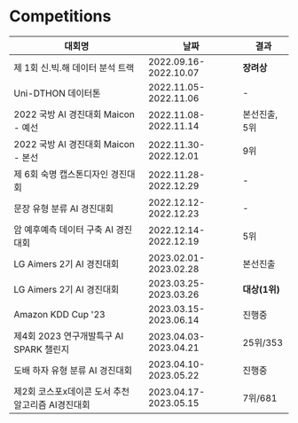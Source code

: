 # Competitions

|대회명|날짜|결과|
|------|---|---|
|제 1회 신.빅.해 데이터 분석 트랙|2022.09.16-2022.10.07|**장려상**|
|Uni-DTHON 데이터톤|2022.11.05-2022.11.06|-|
|2022 국방 AI 경진대회 Maicon - 예선|2022.11.08-2022.11.14|본선진출, 5위|
|2022 국방 AI 경진대회 Maicon - 본선|2022.11.30-2022.12.01|9위|
|제 6회 숙명 캡스톤디자인 경진대회|2022.11.28-2022.12.29|-|
|문장 유형 분류 AI 경진대회|2022.12.12-2022.12.23|-|
|암 예후예측 데이터 구축 AI 경진대회|2022.12.14-2022.12.19|5위|
|LG Aimers 2기 AI 경진대회|2023.02.01-2023.02.28|본선진출|
|LG Aimers 2기 AI 경진대회|2023.03.25-2023.03.26|**대상(1위)**|
|Amazon KDD Cup '23|2023.03.15-2023.06.14|진행중|
|제4회 2023 연구개발특구 AI SPARK 챌린지|2023.04.03-2023.04.21|25위/353|
|도배 하자 유형 분류 AI 경진대회|2023.04.10-2023.05.22|진행중|
|제2회 코스포x데이콘 도서 추천 알고리즘 AI경진대회|2023.04.17-2023.05.15|7위/681|
